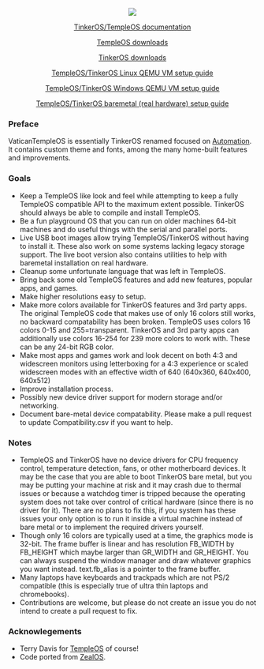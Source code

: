 <p align="center">
  <a href="https://tinkeros.github.io">
  <img src="https://tinkeros.github.io/Images/theme.gif" /></a>
</p>
<p align="center"><a href="https://tinkeros.github.io">TinkerOS/TempleOS documentation</a></p>
<p align="center"><a href="https://tinkeros.github.io/WbTempleOS/Downloads/">TempleOS downloads</a></p>
<p align="center"><a href="https://github.com/tinkeros/TinkerOS/releases">TinkerOS downloads</a></p>
<p align="center"><a href="https://github.com/tinkeros/TinkerOS/blob/main/LinuxQEMU.md">TempleOS/TinkerOS Linux QEMU VM setup guide</a></p>
<p align="center"><a href="https://github.com/tinkeros/TinkerOS/blob/main/WindowsQEMU.md">TempleOS/TinkerOS Windows QEMU VM setup guide</a></p>
<p align="center"><a href="https://github.com/tinkeros/TinkerOS/blob/main/Baremetal.md">TempleOS/TinkerOS baremetal (real hardware) setup guide</a></p>
</p>


### Preface
VaticanTempleOS is essentially TinkerOS renamed focused on [Automation](https://en.wikipedia.org/wiki/Automation). It contains custom theme and fonts, among the many home-built features and improvements.

### Goals
- Keep a TempleOS like look and feel while attempting to keep a fully TempleOS compatible API to the maximum extent possible.  TinkerOS should always be able to compile and install TempleOS.
- Be a fun playground OS that you can run on older machines 64-bit machines and do useful things with the serial and parallel ports.
- Live USB boot images allow trying TempleOS/TinkerOS without having to install it.  These also work on some systems lacking legacy storage support.  The live boot version also contains utilities to help with baremetal installation on real hardware.
- Cleanup some unfortunate language that was left in TempleOS.
- Bring back some old TempleOS features and add new features, popular apps, and games.
- Make higher resolutions easy to setup.
- Make more colors available for TinkerOS features and 3rd party apps.  The original TempleOS code that makes use of only 16 colors still works, no backward compatability has been broken.  TempleOS uses colors 16 colors 0-15 and 255=transparent.  TinkerOS and 3rd party apps can additionally use colors 16-254 for 239 more colors to work with.  These can be any 24-bit RGB color.
- Make most apps and games work and look decent on both 4:3 and widescreen monitors using letterboxing for a 4:3 experience or scaled widescreen modes with an effective width of 640 (640x360, 640x400, 640x512)
- Improve installation process.
- Possibly new device driver support for modern storage and/or networking.
- Document bare-metal device compatability.  Please make a pull request to update Compatibility.csv if you want to help.

### Notes
- TempleOS and TinkerOS have no device drivers for CPU frequency control, temperature detection, fans, or other motherboard devices.  It may be the case that you are able to boot TinkerOS bare metal, but you may be putting your machine at risk and it may crash due to thermal issues or because a watchdog timer is tripped because the operating system does not take over control of critical hardware (since there is no driver for it).  There are no plans to fix this, if you system has these issues your only option is to run it inside a virtual machine instead of bare metal or to implement the required drivers yourself.
- Though only 16 colors are typically used at a time, the graphics mode is 32-bit.  The frame buffer is linear and has resolution FB_WIDTH by FB_HEIGHT which maybe larger than GR_WIDTH and GR_HEIGHT.  You can always suspend the window manager and draw whatever graphics you want instead.  text.fb_alias is a pointer to the frame buffer.
- Many laptops have keyboards and trackpads which are not PS/2 compatible (this is especially true of ultra thin laptops and chromebooks).
- Contributions are welcome, but please do not create an issue you do not intend to create a pull request to fix.


### Acknowlegements
- Terry Davis for <a href="https://templeos.org/">TempleOS</a> of course!
- Code ported from <a href="https://github.com/Zeal-Operating-System/ZealOS">ZealOS</a>.

